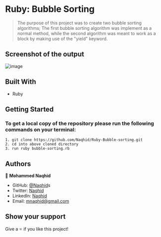# Ruby: Bubble Sorting

> The purpose of this project was to create two bubble sorting algorithms; The first bubble sorting algorithm was implement as a normal method, while the second algorithm was meant to work as a block by making use of the "yield" keyword.

## Screenshot of the output

![image]()

## Built With

- Ruby

## Getting Started

### To get a local copy of the repository please run the following commands on your terminal:

    1. git clone https://github.com/Naqhid/Ruby-Bubble-sorting.git
    2. cd into above cloned directory
    3. run ruby bubble-sorting.rb

## Authors

👤 **Mohammed Naqhid**

- GitHub: [@Naqhid](https://github.com/Naqhid)s
- Twitter: [Naqhid](https://twitter.com/naqhid)
- LinkedIn: [Naqhid](https://www.linkedin.com/in/mohammed-naqhid-ab3080189/)
- Email: mnaqhid@gmail.com

## Show your support

Give a ⭐️ if you like this project!
